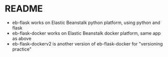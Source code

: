 # README 

- eb-flask works on Elastic Beanstalk python platform, using python and flask
- eb-flask-docker works on Elastic Beanstalk docker platform, same app as above
- eb-flask-dockerv2 is another version of eb-flask-docker for "versioning practice"